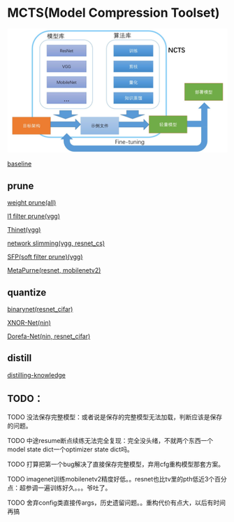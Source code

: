 # MCTS(Model Compression Toolset)

![MCTS](READMEs/imgs/MCTS.jpg)

[baseline](READMEs/baseline_README.md)

## prune

[weight prune(all)](READMEs/weight_prune_README.md)

[l1 filter prune(vgg)](READMEs/l1_filter_prune_README.md)

[Thinet(vgg)](READMEs/Thinet_README.md)

[network slimming(vgg, resnet_cs)](READMEs/slimming_README.md)

[SFP(soft filter prune)(vgg)](READMEs/SFP_README.md)

[MetaPurne(resnet, mobilenetv2)](READMEs/MetaPrune_README.md)

## quantize

[binarynet(resnet_cifar)](READMEs/quantize_README.md)

[XNOR-Net(nin)](READMEs/quantize_README.md)

[Dorefa-Net(nin, resnet_cifar)](READMEs/quantize_README.md)

## distill

[distilling-knowledge](READMEs/distill_README.md)

## TODO：

TODO 没法保存完整模型：或者说是保存的完整模型无法加载，判断应该是保存的问题。

TODO 中途resume断点续练无法完全复现：完全没头绪，不就两个东西一个model state dict一个optimizer state dict吗。

TODO 打算把第一个bug解决了直接保存完整模型，弃用cfg重构模型那套方案。

TODO imagenet训练mobilenetv2精度好低。。resnet也比tv里的pth低近3个百分点：超参调一遍训练好久。。。爷吐了。

TODO 舍弃config类直接传args，历史遗留问题。。重构代价有点大，以后有时间再搞
